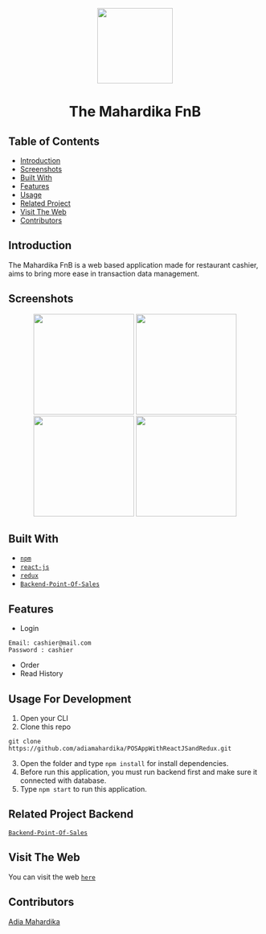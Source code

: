 <p align="center">
<img width=150 src='https://user-images.githubusercontent.com/59129342/78556131-9c0fbc00-7838-11ea-9d57-c8f5013ceed0.png' />
 <h1 align="center">The Mahardika FnB</h1>
</p>

## Table of Contents

- [Introduction](#introduction)
- [Screenshots](#screenshots)
- [Built With](#built-with)
- [Features](#features)
- [Usage](#usage-for-development)
- [Related Project](#related-project-backend)
- [Visit The Web](#visit-the-web)
- [Contributors](#contributors)

## Introduction
The Mahardika FnB is a web based application made for restaurant cashier, aims to bring more ease in transaction data management.

## Screenshots
<p align='center'>
<img height=200 src='https://user-images.githubusercontent.com/59129342/78555773-e93f5e00-7837-11ea-9637-f020912eaa9d.png' />
<img height=200 src='https://user-images.githubusercontent.com/59129342/78575492-a42a2480-7855-11ea-9fb4-a4db1d3a6caa.png' /> 
<img height=200 src='https://user-images.githubusercontent.com/59129342/78575851-1ac72200-7856-11ea-95be-8431f8972e99.png' /> 
<img height=200 src='https://user-images.githubusercontent.com/59129342/78575804-08e57f00-7856-11ea-90df-43dfd17e09ab.png' /> 
</p>

## Built With
* [`npm`](https://www.npmjs.com/get-npm)
* [`react-js`](https://reactjs.org/docs/create-a-new-react-app.html)
* [`redux`](https://redux.js.org/introduction/getting-started)
* [`Backend-Point-Of-Sales`](https://github.com/adiamahardika/Backend-Point-Of-Sales)

## Features
* Login
```
Email: cashier@mail.com
Password : cashier
```
* Order
* Read History

## Usage For Development
1. Open your CLI
2. Clone this repo
```
git clone https://github.com/adiamahardika/POSAppWithReactJSandRedux.git
```
3. Open the folder and type `npm install` for install dependencies.
4. Before run this application, you must run backend first and make sure it connected with database.
5. Type `npm start` to run this application.

## Related Project Backend
[`Backend-Point-Of-Sales`](https://github.com/adiamahardika/Backend-Point-Of-Sales)

## Visit The Web
You can visit the web [`here`](http://themahardikafnb.s3-website-us-east-1.amazonaws.com/login)

## Contributors
[Adia Mahardika](https://github.com/adiamahardika/)
